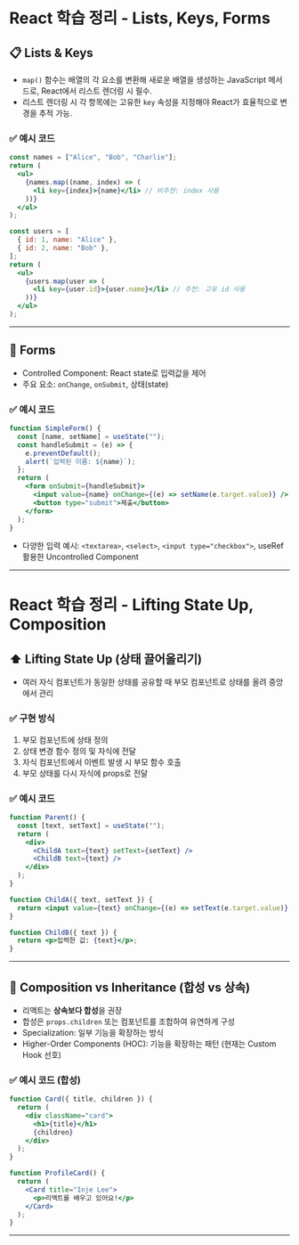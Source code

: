 # React 학습 정리 - Lists, Keys, Forms

## 📋 Lists & Keys

- `map()` 함수는 배열의 각 요소를 변환해 새로운 배열을 생성하는 JavaScript 메서드로, React에서 리스트 렌더링 시 필수.
- 리스트 렌더링 시 각 항목에는 고유한 `key` 속성을 지정해야 React가 효율적으로 변경을 추적 가능.

### ✅ 예시 코드
```jsx
const names = ["Alice", "Bob", "Charlie"];
return (
  <ul>
    {names.map((name, index) => (
      <li key={index}>{name}</li> // 비추천: index 사용
    ))}
  </ul>
);
```

```jsx
const users = [
  { id: 1, name: "Alice" },
  { id: 2, name: "Bob" },
];
return (
  <ul>
    {users.map(user => (
      <li key={user.id}>{user.name}</li> // 추천: 고유 id 사용
    ))}
  </ul>
);
```

---

## 📝 Forms

- Controlled Component: React state로 입력값을 제어
- 주요 요소: `onChange`, `onSubmit`, 상태(state)

### ✅ 예시 코드
```jsx
function SimpleForm() {
  const [name, setName] = useState("");
  const handleSubmit = (e) => {
    e.preventDefault();
    alert(`입력된 이름: ${name}`);
  };
  return (
    <form onSubmit={handleSubmit}>
      <input value={name} onChange={(e) => setName(e.target.value)} />
      <button type="submit">제출</button>
    </form>
  );
}
```

- 다양한 입력 예시: `<textarea>`, `<select>`, `<input type="checkbox">`, useRef 활용한 Uncontrolled Component

---


# React 학습 정리 - Lifting State Up, Composition

## ⬆️ Lifting State Up (상태 끌어올리기)

- 여러 자식 컴포넌트가 동일한 상태를 공유할 때 부모 컴포넌트로 상태를 올려 중앙에서 관리

### ✅ 구현 방식
1. 부모 컴포넌트에 상태 정의
2. 상태 변경 함수 정의 및 자식에 전달
3. 자식 컴포넌트에서 이벤트 발생 시 부모 함수 호출
4. 부모 상태를 다시 자식에 props로 전달

### ✅ 예시 코드
```jsx
function Parent() {
  const [text, setText] = useState("");
  return (
    <div>
      <ChildA text={text} setText={setText} />
      <ChildB text={text} />
    </div>
  );
}

function ChildA({ text, setText }) {
  return <input value={text} onChange={(e) => setText(e.target.value)} />;
}

function ChildB({ text }) {
  return <p>입력한 값: {text}</p>;
}
```

---

## 🔗 Composition vs Inheritance (합성 vs 상속)

- 리액트는 **상속보다 합성**을 권장
- 합성은 `props.children` 또는 컴포넌트를 조합하여 유연하게 구성
- Specialization: 일부 기능을 확장하는 방식
- Higher-Order Components (HOC): 기능을 확장하는 패턴 (현재는 Custom Hook 선호)

### ✅ 예시 코드 (합성)
```jsx
function Card({ title, children }) {
  return (
    <div className="card">
      <h1>{title}</h1>
      {children}
    </div>
  );
}

function ProfileCard() {
  return (
    <Card title="Inje Lee">
      <p>리액트를 배우고 있어요!</p>
    </Card>
  );
}
```

---


